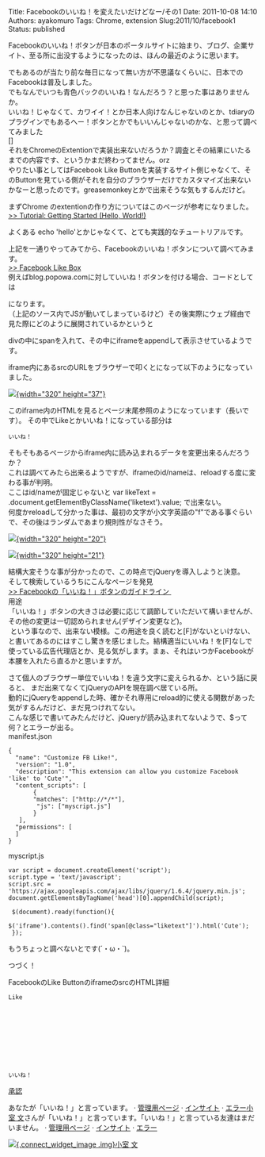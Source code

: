 Title: Facebookのいいね！を変えたいだけどなー/その1
Date: 2011-10-08 14:10
Authors: ayakomuro
Tags:  Chrome, extension
Slug:2011/10/facebook1
Status: published

Facebookのいいね！ボタンが日本のポータルサイトに始まり、ブログ、企業サイト、至る所に出没するようになったのは、ほんの最近のように思います。  

でもあるのが当たり前な毎日になって無い方が不思議なくらいに、日本でのFacebookは普及しました。  
でもなんでいつも青色バックのいいね！なんだろう？と思った事はありませんか。  
いいね！じゃなくて、カワイイ！とか日本人向けなんじゃないのとか、tdiaryのプラグインでもあるへー！ボタンとかでもいいんじゃないのかな、と思って調べてみました  
[]  
それをChromeのExtentionで実装出来ないだろうか？調査とその結果にいたるまでの内容です、というかまだ終わってません。orz  
やりたい事としてはFacebook Like
Buttonを実装するサイト側じゃなくて、そのButtonを見ている側がそれを自分のブラウザーだけでカスタマイズ出来ないかなーと思ったのです。greasemonkeyとかで出来そうな気もするんだけど。

まずChrome のextentionの作り方についてはこのページが参考になりました。  
[\>\> Tutorial: Getting Started (Hello,
World!)](http://code.google.com/chrome/extensions/getstarted.html)

よくある echo
\'hello\'とかじゃなくて、とても実践的なチュートリアルです。

上記を一通りやってみてから、Facebookのいいね！ボタンについて調べてみます。  
[\>\> Facebook Like
Box](http://developers.facebook.com/docs/reference/plugins/like/)  
例えばblog.popowa.comに対していいね！ボタンを付ける場合、コードとしては






になります。  
（上記のソース内でJSが動いてしまっているけど）その後実際にウェブ経由で見た際にどのように展開されているかというと



divの中にspanを入れて、その中にiframeをappendして表示させているようです。

iframe内にあるsrcのURLをブラウザーで叩くとになって以下のようになっていました。

[![](http://3.bp.blogspot.com/-2vvfpwCHxxw/TpBFVgFKgLI/AAAAAAAANuo/W9ejYleQyVw/s320/%25E3%2582%25B9%25E3%2582%25AF%25E3%2583%25AA%25E3%2583%25BC%25E3%2583%25B3%25E3%2582%25B7%25E3%2583%25A7%25E3%2583%2583%25E3%2583%2588%25EF%25BC%25882011-10-08+20.22.02%25EF%25BC%2589.png){width="320"
height="37"}](http://3.bp.blogspot.com/-2vvfpwCHxxw/TpBFVgFKgLI/AAAAAAAANuo/W9ejYleQyVw/s1600/%25E3%2582%25B9%25E3%2582%25AF%25E3%2583%25AA%25E3%2583%25BC%25E3%2583%25B3%25E3%2582%25B7%25E3%2583%25A7%25E3%2583%2583%25E3%2583%2588%25EF%25BC%25882011-10-08+20.22.02%25EF%25BC%2589.png)

このiframe内のHTMLを見るとページ末尾参照のようになっています（長いです）。
その中でLikeとかいいね！になっている部分は

    いいね！

そもそもあるページからiframe内に読み込まれるデータを変更出来るんだろうか？  
これは調べてみたら出来るようですが、iframeのid/nameは、reloadする度に変わる事が判明。  
ここはid/nameが固定じゃないと var likeText =
.document.getElementByClassName(\'liketext\').value;
で出来ない。  
何度かreloadして分かった事は、最初の文字が小文字英語の\"f\"である事ぐらいで、その後はランダムであまり規則性がなさそう。

[![](http://1.bp.blogspot.com/-DRoBXLLdEEE/TpBFWRaub_I/AAAAAAAANuw/PFzolWrmfWE/s320/%25E3%2582%25B9%25E3%2582%25AF%25E3%2583%25AA%25E3%2583%25BC%25E3%2583%25B3%25E3%2582%25B7%25E3%2583%25A7%25E3%2583%2583%25E3%2583%2588%25EF%25BC%25882011-10-08+21.37.14%25EF%25BC%2589.png){width="320"
height="20"}](http://1.bp.blogspot.com/-DRoBXLLdEEE/TpBFWRaub_I/AAAAAAAANuw/PFzolWrmfWE/s1600/%25E3%2582%25B9%25E3%2582%25AF%25E3%2583%25AA%25E3%2583%25BC%25E3%2583%25B3%25E3%2582%25B7%25E3%2583%25A7%25E3%2583%2583%25E3%2583%2588%25EF%25BC%25882011-10-08+21.37.14%25EF%25BC%2589.png)

[![](http://2.bp.blogspot.com/-JccnW4lAuQk/TpBFV03QklI/AAAAAAAANus/Zjy8UUZtmUE/s320/%25E3%2582%25B9%25E3%2582%25AF%25E3%2583%25AA%25E3%2583%25BC%25E3%2583%25B3%25E3%2582%25B7%25E3%2583%25A7%25E3%2583%2583%25E3%2583%2588%25EF%25BC%25882011-10-08+21.37.01%25EF%25BC%2589.png){width="320"
height="21"}](http://2.bp.blogspot.com/-JccnW4lAuQk/TpBFV03QklI/AAAAAAAANus/Zjy8UUZtmUE/s1600/%25E3%2582%25B9%25E3%2582%25AF%25E3%2583%25AA%25E3%2583%25BC%25E3%2583%25B3%25E3%2582%25B7%25E3%2583%25A7%25E3%2583%2583%25E3%2583%2588%25EF%25BC%25882011-10-08+21.37.01%25EF%25BC%2589.png)

結構大変そうな事が分かったので、この時点でjQueryを導入しようと決意。  
そして検索しているうちにこんなページを発見  
[\>\>
Facebookの「いいね！」ボタンのガイドライン ](http://www.facebook.com/brandpermissions/logos.php)  
用途  
「いいね！」ボタンの大きさは必要に応じて調節していただいて構いませんが、その他の変更は一切認められません(デザイン変更など)。  
 という事なので、出来ない模様。この用途を良く読むと\[F\]がないといけない、と書いてあるのにはすこし驚きを感じました。結構適当にいいね！を\[F\]なしで使っている広告代理店とか、見る気がします。まぁ、それはいつかFacebookが本腰を入れたら直るかと思いますが。

さて個人のブラウザー単位でいいね！を違う文字に変えられるか、という話に戻ると、
まだ出来てなくてjQueryのAPIを現在調べ居ている所。  
動的にjQueryをappendした時、確かそれ専用にreload的に使える関数があった気がするんだけど、まだ見つけれてない。  
こんな感じで書いてみたんだけど、jQueryが読み込まれてないようで、\$って何？とエラーが出る。  
manifest.json

    {
      "name": "Customize FB Like!",
      "version": "1.0",
      "description": "This extension can allow you customize Facebook 'like' to 'Cute'",
      "content_scripts": [
           {
           "matches": ["http://*/*"],
            "js": ["myscript.js"]
           }
       ],
      "permissions": [
      ]
    }

myscript.js

    var script = document.createElement('script'); 
    script.type = 'text/javascript'; 
    script.src = 'https://ajax.googleapis.com/ajax/libs/jquery/1.6.4/jquery.min.js'; 
    document.getElementsByTagName('head')[0].appendChild(script);

     $(document).ready(function(){
       $('iframe').contents().find('span[@class="liketext"]').html('Cute');
     });

もうちょっと調べないとです(´・ω・\`)。

つづく！

FacebookのLike ButtonのiframeのsrcのHTML詳細

    Like










    いいね！

[承認](http://www.blogger.com/blogger.g?blogID=2677338708669705892)



  



  
あなたが「いいね！」と言っています。[](http://www.blogger.com/blogger.g?blogID=2677338708669705892) · [管理用ページ](http://www.blogger.com/blogger.g?blogID=2677338708669705892) · [インサイト](http://www.blogger.com/blogger.g?blogID=2677338708669705892) · [エラー](http://www.blogger.com/blogger.g?blogID=2677338708669705892)[小室
文](http://www.facebook.com/ayakomuro)さんが「いいね！」と言っています。「いいね！」と言っている友達はまだいません。[](http://www.blogger.com/blogger.g?blogID=2677338708669705892) · [管理用ページ](http://www.blogger.com/blogger.g?blogID=2677338708669705892) · [インサイト](http://www.blogger.com/blogger.g?blogID=2677338708669705892) · [エラー](http://www.blogger.com/blogger.g?blogID=2677338708669705892)



  



  

  

  



  



  



  
[![](http://profile.ak.fbcdn.net/hprofile-ak-snc4/23094_681849640_6919_q.jpg){.connect_widget_image
.img}小室 文](http://www.facebook.com/ayakomuro)



  



  



  

  

  
  
  
